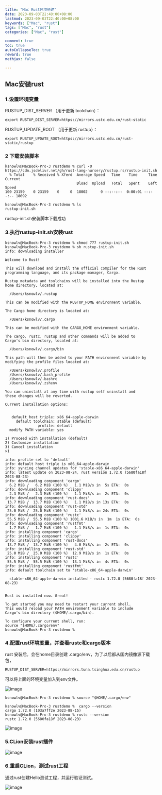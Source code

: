 ```yaml
---
title: "Mac Rust环境搭建"
date: 2023-09-03T22:40:00+08:00
lastmod: 2023-09-03T22:40:00+08:00
keywords: ["Mac", "rust"]
tags: ["Mac", "rust"]
categories: ["Mac", "rust"]

comment: true
toc: true
autoCollapseToc: true
reward: true
mathjax: false

---
```


<!--more-->

## Mac安装rust

### 1.设置环境变量

RUSTUP_DIST_SERVER （用于更新 toolchain）：

```terminal
export RUSTUP_DIST_SERVER=https://mirrors.ustc.edu.cn/rust-static

```

RUSTUP_UPDATE_ROOT （用于更新 rustup）：

```terminal
export RUSTUP_UPDATE_ROOT=https://mirrors.ustc.edu.cn/rust-static/rustup
```

### 2 下载安装脚本

```terminal
ksnowlv@MacBook-Pro-3 rustdemo % curl -O https://cdn.jsdelivr.net/gh/rust-lang-nursery/rustup.rs/rustup-init.sh
  % Total    % Received % Xferd  Average Speed   Time    Time     Time  Current
                                 Dload  Upload   Total   Spent    Left  Speed
100 23159    0 23159    0     0  18002      0 --:--:--  0:00:01 --:--:-- 18092

ksnowlv@MacBook-Pro-3 rustdemo % ls
rustup-init.sh

```

rustup-init.sh安装脚本下载成功

### 3.执行rustup-init.sh安装rust


```terminal
ksnowlv@MacBook-Pro-3 rustdemo % chmod 777 rustup-init.sh 
ksnowlv@MacBook-Pro-3 rustdemo % sh rustup-init.sh        
info: downloading installer

Welcome to Rust!

This will download and install the official compiler for the Rust
programming language, and its package manager, Cargo.

Rustup metadata and toolchains will be installed into the Rustup
home directory, located at:

  /Users/ksnowlv/.rustup

This can be modified with the RUSTUP_HOME environment variable.

The Cargo home directory is located at:

  /Users/ksnowlv/.cargo

This can be modified with the CARGO_HOME environment variable.

The cargo, rustc, rustup and other commands will be added to
Cargo's bin directory, located at:

  /Users/ksnowlv/.cargo/bin

This path will then be added to your PATH environment variable by
modifying the profile files located at:

  /Users/ksnowlv/.profile
  /Users/ksnowlv/.bash_profile
  /Users/ksnowlv/.bashrc
  /Users/ksnowlv/.zshenv

You can uninstall at any time with rustup self uninstall and
these changes will be reverted.

Current installation options:


   default host triple: x86_64-apple-darwin
     default toolchain: stable (default)
               profile: default
  modify PATH variable: yes

1) Proceed with installation (default)
2) Customize installation
3) Cancel installation
>1

info: profile set to 'default'
info: default host triple is x86_64-apple-darwin
info: syncing channel updates for 'stable-x86_64-apple-darwin'
info: latest update on 2023-08-24, rust version 1.72.0 (5680fa18f 2023-08-23)
info: downloading component 'cargo'
  6.2 MiB /   6.2 MiB (100 %)   1.1 MiB/s in  5s ETA:  0s
info: downloading component 'clippy'
  2.3 MiB /   2.3 MiB (100 %)   1.1 MiB/s in  2s ETA:  0s
info: downloading component 'rust-docs'
 13.7 MiB /  13.7 MiB (100 %)   1.1 MiB/s in 13s ETA:  0s 
info: downloading component 'rust-std'
 25.0 MiB /  25.0 MiB (100 %)   1.1 MiB/s in 24s ETA:  0s 
info: downloading component 'rustc'
 55.5 MiB /  55.5 MiB (100 %) 1001.6 KiB/s in  1m  1s ETA:  0s
info: downloading component 'rustfmt'
  1.7 MiB /   1.7 MiB (100 %)   1.1 MiB/s in  1s ETA:  0s
info: installing component 'cargo'
info: installing component 'clippy'
info: installing component 'rust-docs'
 13.7 MiB /  13.7 MiB (100 %)   4.0 MiB/s in  2s ETA:  0s
info: installing component 'rust-std'
 25.0 MiB /  25.0 MiB (100 %)  12.9 MiB/s in  1s ETA:  0s
info: installing component 'rustc'
 55.5 MiB /  55.5 MiB (100 %)  13.1 MiB/s in  4s ETA:  0s
info: installing component 'rustfmt'
info: default toolchain set to 'stable-x86_64-apple-darwin'

  stable-x86_64-apple-darwin installed - rustc 1.72.0 (5680fa18f 2023-08-23)


Rust is installed now. Great!

To get started you may need to restart your current shell.
This would reload your PATH environment variable to include
Cargo's bin directory ($HOME/.cargo/bin).

To configure your current shell, run:
source "$HOME/.cargo/env"
ksnowlv@MacBook-Pro-3 rustdemo % 

```

### 4.配置rust环境变量，并查看rustc和cargo版本

rust 安装后，会在home目录创建 .cargo/env，为了以后都从国内镜像源下载包，

    RUSTUP_DIST_SERVER=https://mirrors.tuna.tsinghua.edu.cn/rustup

可以将上面的环境变量加入到env文件。

![image](/images/post/mac-rust环境搭建/env_set.png)


```terminal
ksnowlv@MacBook-Pro-3 rustdemo % source "$HOME/.cargo/env"

ksnowlv@MacBook-Pro-3 rustdemo %  cargo --version         
cargo 1.72.0 (103a7ff2e 2023-08-15)
ksnowlv@MacBook-Pro-3 rustdemo % rustc --version         
rustc 1.72.0 (5680fa18f 2023-08-23)
```

![image](/images/post/mac-rust环境搭建/cargo_env.png)


### 5.CLion安装rust插件

![image](/images/post/mac-rust环境搭建/rust-plugin.png)

### 6.重启CLion，测试rust工程

通过rust创建Hello测试工程，并运行验证测试。

![image](/images/post/mac-rust环境搭建/rust_hello.png)
